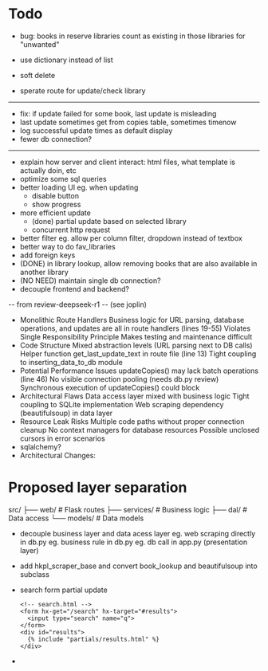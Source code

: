 # Todo
- bug: books in reserve libraries count as existing in those libraries for "unwanted"

- use dictionary instead of list
- soft delete
- sperate route for update/check library
- -------------
- fix: if update failed for some book, last update is misleading
- last update sometimes get from copies table, sometimes timenow
- log successful update times as default display
- fewer db connection?
  
-------------------------
- explain how server and client interact: html files, what template is actually doin, etc
- optimize some sql queries
- better loading UI eg. when updating 
  - disable button 
  - show progress
- more efficient update
  - (done) partial update based on selected library
  - concurrent http request
- better filter eg. allow per column filter, dropdown instead of textbox
- better way to do fav_libraries
- add foreign keys
- (DONE) in library lookup, allow removing books that are also available in another library
- (NO NEED) maintain single db connection?
- decouple frontend and backend?



-- from review-deepseek-r1 -- (see joplin)
- Monolithic Route Handlers
  Business logic for URL parsing, database operations, and updates are all in route handlers (lines 19-55)
  Violates Single Responsibility Principle
  Makes testing and maintenance difficult
- Code Structure
  Mixed abstraction levels (URL parsing next to DB calls)
  Helper function get_last_update_text in route file (line 13)
  Tight coupling to inserting_data_to_db module
- Potential Performance Issues
  updateCopies() may lack batch operations (line 46)
  No visible connection pooling (needs db.py review)
  Synchronous execution of updateCopies() could block
- Architectural Flaws
  Data access layer mixed with business logic
  Tight coupling to SQLite implementation
  Web scraping dependency (beautifulsoup) in data layer
- Resource Leak Risks
  Multiple code paths without proper connection cleanup
  No context managers for database resources
  Possible unclosed cursors in error scenarios
- sqlalchemy?
- Architectural Changes:
# Proposed layer separation
src/
├── web/          # Flask routes
├── services/     # Business logic
├── dal/          # Data access
└── models/       # Data models
- decouple business layer and data acess layer
  eg. web scraping directly in db.py
  eg. business rule in db.py
  eg. db call in app.py (presentation layer)


- add hkpl_scraper_base and convert book_lookup and beautifulsoup into subclass
- search form partial update
  ```
  <!-- search.html -->
  <form hx-get="/search" hx-target="#results">
    <input type="search" name="q">
  </form>
  <div id="results">
    {% include "partials/results.html" %}
  </div>
  ```
- 